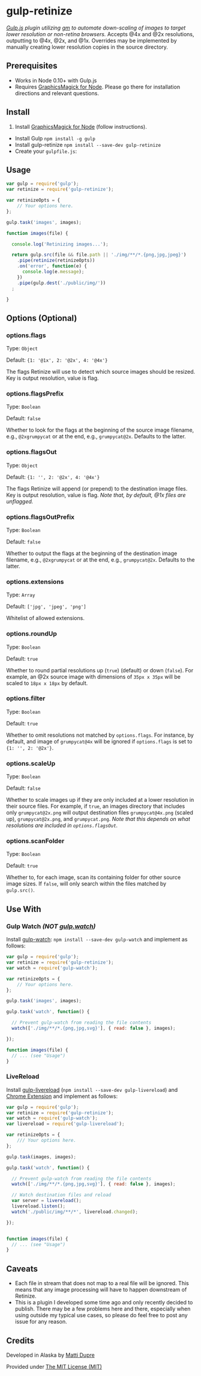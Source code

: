 # gulp-retinize

_[Gulp.js](https://github.com/gulpjs/gulp) plugin utilizing [gm](https://github.com/aheckmann/gm) to automate down-scaling of images to target lower resolution or non-retina browsers._
Accepts @4x and @2x resolutions, outputting to @4x, @2x, and @1x. Overrides may be implemented by manually creating lower resolution copies in the source directory.

## Prerequisites

*  Works in Node 0.10+ with Gulp.js
*  Requires [GraphicsMagick for Node](https://github.com/aheckmann/gm). Please go there for installation directions and relevant questions.

## Install

1. Install [GraphicsMagick for Node](https://github.com/aheckmann/gm) (follow instructions).
*  Install Gulp ```npm install -g gulp```
*  Install gulp-retinize ```npm install --save-dev gulp-retinize```
*  Create your ```gulpfile.js```:

## Usage

```javascript
var gulp = require('gulp');
var retinize = require('gulp-retinize');

var retinizeOpts = {
    // Your options here.
};

gulp.task('images', images);

function images(file) {

  console.log('Retinizing images...');

  return gulp.src(file && file.path || './img/**/*.{png,jpg,jpeg}')
    .pipe(retinize(retinizeOpts))
    .on('error', function(e) {
      console.log(e.message);
    })
    .pipe(gulp.dest('./public/img/'))
  ;

}
```

## Options (Optional)

### options.flags

Type: ```Object```

Default: ```{1: '@1x', 2: '@2x', 4: '@4x'}```

The flags Retinize will use to detect which source images should be resized. Key is output resolution, value is flag.

### options.flagsPrefix

Type: ```Boolean```

Default: ```false```

Whether to look for the flags at the beginning of the source image filename, e.g., ```@2xgrumpycat``` or at the end, e.g., ```grumpycat@2x```. Defaults to the latter.

### options.flagsOut

Type: ```Object```

Default: ```{1: '', 2: '@2x', 4: '@4x'}```

The flags Retinize will append (or prepend) to the destination image files. Key is output resolution, value is flag. _Note that, by default, @1x files are unflagged._

### options.flagsOutPrefix

Type: ```Boolean```

Default: ```false```

Whether to output the flags at the beginning of the destination image filename, e.g., ```@2xgrumpycat``` or at the end, e.g., ```grumpycat@2x```. Defaults to the latter.

### options.extensions

Type: ```Array```

Default: ```['jpg', 'jpeg', 'png']```

Whitelist of allowed extensions.

### options.roundUp

Type: ```Boolean```

Default: ```true```

Whether to round partial resolutions up (```true```) (default) or down (```false```). For example, an @2x source image with dimensions of ```35px x 35px``` will be scaled to ```18px x 18px``` by default.

### options.filter

Type: ```Boolean```

Default: ```true```

Whether to omit resolutions not matched by ```options.flags```. For instance, by default, and image of ```grumpycat@4x``` will be ignored if ```options.flags``` is set to ```{1: '', 2: '@2x'}```.

### options.scaleUp

Type: ```Boolean```

Default: ```false```

Whether to scale images up if they are only included at a lower resolution in their source files. For example, if ```true```, an images directory that includes only ```grumpycat@2x.png``` will output destination files ```grumpycat@4x.png``` (scaled up), ```grumpycat@2x.png```, and ```grumpycat.png```. _Note that this depends on what resolutions are included in ```options.flagsOut```._

### options.scanFolder

Type: ```Boolean```

Default: ```true```

Whether to, for each image, scan its containing folder for other source image sizes. If ```false```, will only search within the files matched by ```gulp.src()```.

## Use With

### Gulp Watch _(NOT [gulp.watch](https://github.com/gulpjs/gulp/blob/master/docs/API.md#gulpwatchglob-opts-tasks))_

Install [gulp-watch](https://github.com/floatdrop/gulp-watch): ```npm install --save-dev gulp-watch``` and implement as follows:

```javascript
var gulp = require('gulp');
var retinize = require('gulp-retinize');
var watch = require('gulp-watch');

var retinizeOpts = {
    // Your options here.
};

gulp.task('images', images);

gulp.task('watch', function() {

  // Prevent gulp-watch from reading the file contents
  watch(['./img/**/*.{png,jpg,svg}'], { read: false }, images);

});

function images(file) {
  // ... (see "Usage")
}
```

### LiveReload

Install [gulp-livereload](https://github.com/vohof/gulp-livereload) (```npm install --save-dev gulp-livereload```) and [Chrome Extension](https://chrome.google.com/webstore/detail/livereload/jnihajbhpnppcggbcgedagnkighmdlei) and implement as follows:

```javascript
var gulp = require('gulp');
var retinize = require('gulp-retinize');
var watch = require('gulp-watch');
var livereload = require('gulp-livereload');

var retinizeOpts = {
    /// Your options here.
};

gulp.task(images, images);

gulp.task('watch', function() {

  // Prevent gulp-watch from reading the file contents
  watch(['./img/**/*.{png,jpg,svg}'], { read: false }, images);

  // Watch destination files and reload
  var server = livereload();
  livereload.listen();
  watch('./public/img/**/*', livereload.changed);

});


function images(file) {
  // ... (see "Usage")
}

```


## Caveats

*  Each file in stream that does not map to a real file will be ignored. This means that any image processing will have to happen downstream of Retinize.
*  This is a plugin I developed some time ago and only recently decided to publish. There may be a few problems here and there, especially when using outside my typical use cases, so please do feel free to post any issue for any reason.

## Credits

Developed in Alaska by [Matti Dupre](http://github.com/mattidupre)

Provided under [The MIT License (MIT)](LICENSE)